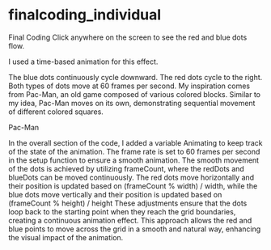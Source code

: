 # finalcoding_individual
Final Coding
Click anywhere on the screen to see the red and blue dots flow.

I used a time-based animation for this effect.

The blue dots continuously cycle downward.
The red dots cycle to the right.
Both types of dots move at 60 frames per second.
My inspiration comes from Pac-Man, an old game composed of various colored blocks. Similar to my idea, Pac-Man moves on its own, demonstrating sequential movement of different colored squares.

Pac-Man

In the overall section of the code, I added a variable Animating to keep track of the state of the animation. The frame rate is set to 60 frames per second in the setup function to ensure a smooth animation. The smooth movement of the dots is achieved by utilizing frameCount, where the redDots and blueDots can be moved continuously. The red dots move horizontally and their position is updated based on (frameCount % width) / width, while the blue dots move vertically and their position is updated based on (frameCount % height) / height These adjustments ensure that the dots loop back to the starting point when they reach the grid boundaries, creating a continuous animation effect. This approach allows the red and blue points to move across the grid in a smooth and natural way, enhancing the visual impact of the animation.

